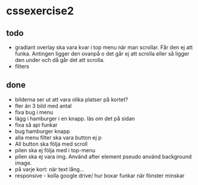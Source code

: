 # cssexercise2

## todo

- gradiant overlay ska vara kvar i top menu när man scrollar. Får den ej att funka. Antingen ligger den ovanpå o det går ej att scrolla eller så ligger den under och då går det att scrolla.
- filters

## done

- bilderna ser ut att vara olika platser på kortet?
- fler än 3 bild med antal
- fixa bug i menu
- lägg i hamburger i en knapp. läs om det på sidan
- fixa så api funkar
- bug hamburger knapp
- alla menu filter ska vara button ej p
- All button ska följa med scroll
- pilen ska ej följa med i top-menu
- pilen ska ej vara img. Använd after element pseudo använd background image.
- på varje kort: när text lång...
- responsive - kolla google drive/ hur boxar funkar när fönster minskar
